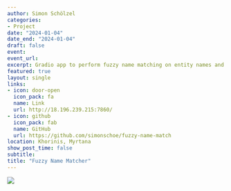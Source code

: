 ```yaml
---
author: Simon Schölzel
categories:
- Project
date: "2024-01-04"
date_end: "2024-01-04"
draft: false
event: 
event_url: 
excerpt: Gradio app to perform fuzzy name matching on entity names and merge financial datasets in the absence of unique keys. Allows for docker deployment.
featured: true
layout: single
links:
- icon: door-open
  icon_pack: fa
  name: Link
  url: http://18.196.239.215:7860/
- icon: github
  icon_pack: fab
  name: GitHub
  url: https://github.com/simonschoe/fuzzy-name-match
location: Khorinis, Myrtana
show_post_time: false
subtitle: 
title: "Fuzzy Name Matcher"
---
```


![](fnm.jpg)
